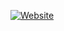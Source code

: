 [![Website](https://img.shields.io/badge/Live-Website-black)](https://personal-portfolio-mohamed-younis.vercel.app/)

